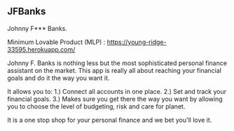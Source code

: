 ## JFBanks

Johnny F*** Banks.

Minimum Lovable Product (MLP) : https://young-ridge-33595.herokuapp.com/

Johnny F. Banks is nothing less but the most sophisticated personal finance assistant on the market. This app is really all about reaching your financial goals and do it the way you want it.

It allows you to:
1.) Connect all accounts in one place.
2.) Set and track your financial goals.
3.) Makes sure you get there the way you want by allowing you to choose the level of budgeting, risk and care for planet.

It is a one stop shop for your personal finance and we bet you'll love it.
